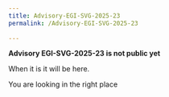 ```yaml
---
title: Advisory-EGI-SVG-2025-23
permalink: /Advisory-EGI-SVG-2025-23
  
---
```


**Advisory EGI-SVG-2025-23 is not public yet**

When it is it will be here.

You are looking in the right place
